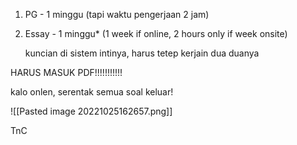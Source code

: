 1. PG - 1 minggu (tapi waktu pengerjaan 2 jam)
2. Essay - 1 minggu* (1 week if online, 2 hours only if week onsite)
   
   kuncian di sistem
   intinya, harus tetep kerjain dua duanya

HARUS MASUK PDF!!!!!!!!!!!

kalo onlen, serentak semua soal keluar!

![[Pasted image 20221025162657.png]]

TnC

